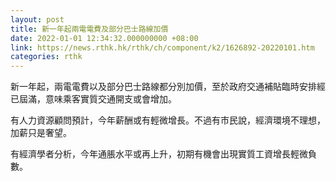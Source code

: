 ```yaml
---
layout: post
title: 新一年起兩電電費及部分巴士路線加價
date: 2022-01-01 12:34:32.000000000 +08:00
link: https://news.rthk.hk/rthk/ch/component/k2/1626892-20220101.htm
categories: rthk
---
```


新一年起，兩電電費以及部分巴士路線都分別加價，至於政府交通補貼臨時安排經已屆滿，意味乘客實質交通開支或會增加。

有人力資源顧問預計，今年薪酬或有輕微增長。不過有市民說，經濟環境不理想，加薪只是奢望。

有經濟學者分析，今年通脹水平或再上升，初期有機會出現實質工資增長輕微負數。
